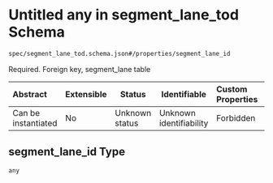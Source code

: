# Untitled any in segment_lane_tod Schema

```txt
spec/segment_lane_tod.schema.json#/properties/segment_lane_id
```

Required. Foreign key, segment_lane table


| Abstract            | Extensible | Status         | Identifiable            | Custom Properties | Additional Properties | Access Restrictions | Defined In                                                                                      |
| :------------------ | ---------- | -------------- | ----------------------- | :---------------- | --------------------- | ------------------- | ----------------------------------------------------------------------------------------------- |
| Can be instantiated | No         | Unknown status | Unknown identifiability | Forbidden         | Allowed               | none                | [segment_lane_tod.schema.json\*](../../out/segment_lane_tod.schema.json "open original schema") |

## segment_lane_id Type

`any`
